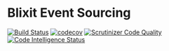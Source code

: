 Blixit Event Sourcing
=


[![Build Status](https://travis-ci.com/blixit/event-sourcing.svg?branch=master)](https://travis-ci.com/blixit/event-sourcing)
[![codecov](https://codecov.io/gh/blixit/event-sourcing-framework/branch/master/graph/badge.svg)](https://codecov.io/gh/blixit/event-sourcing-framework)
[![Scrutinizer Code Quality](https://scrutinizer-ci.com/g/blixit/event-sourcing/badges/quality-score.png?b=master)](https://scrutinizer-ci.com/g/blixit/event-sourcing/?branch=master)
[![Code Intelligence Status](https://scrutinizer-ci.com/g/blixit/event-sourcing/badges/code-intelligence.svg?b=master)](https://scrutinizer-ci.com/code-intelligence)
